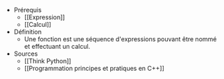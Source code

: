 - Prérequis
	- [[Expression]]
	- [[Calcul]]
- Définition
	-	Une fonction est une séquence d'expressions pouvant être nommé et effectuant un calcul.
- Sources
	- [[Think Python]]
	- [[Programmation principes et pratiques en C++]]
